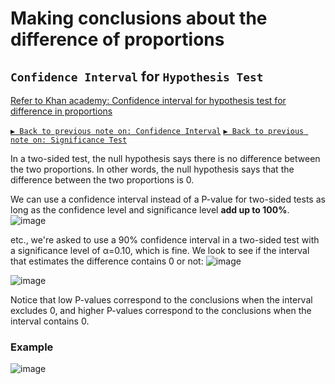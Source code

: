 # Making conclusions about the difference of proportions


## `Confidence Interval` for `Hypothesis Test`

[Refer to Khan academy: Confidence interval for hypothesis test for difference in proportions](https://www.khanacademy.org/math/ap-statistics/two-sample-inference/modal/v/confidence-interval-for-hypothesis-test-for-difference-in-proportions)

[`▶︎ Back to previous note on: Confidence Interval`](https://github.com/solomonxie/solomonxie.github.io/issues/50#issuecomment-418060445)
[`▶︎ Back to previous note on: Significance Test`](https://github.com/solomonxie/solomonxie.github.io/issues/50#issuecomment-419806342)

In a two-sided test, the null hypothesis says there is no difference between the two proportions. In other words, the null hypothesis says that the difference between the two proportions is 0. 

We can use a confidence interval instead of a P-value for two-sided tests as long as the confidence level and significance level **add up to 100%**.
![image](https://user-images.githubusercontent.com/14041622/45474290-f97e7c80-b76b-11e8-955c-c061de15d11f.png)

etc., we're asked to use a 90% confidence interval in a two-sided test with a significance level of α=0.10, which is fine. 
We look to see if the interval that estimates the difference contains 0 or not:
![image](https://user-images.githubusercontent.com/14041622/45473754-74df2e80-b76a-11e8-9fae-057c03554371.png)

![image](https://user-images.githubusercontent.com/14041622/45473493-cdfa9280-b769-11e8-8b33-f67c41ed230e.png)

Notice that low P-values correspond to the conclusions when the interval excludes 0, and higher P-values correspond to the conclusions when the interval contains 0.

### Example
![image](https://user-images.githubusercontent.com/14041622/45473118-b8389d80-b768-11e8-87ae-5cc95695092d.png)
